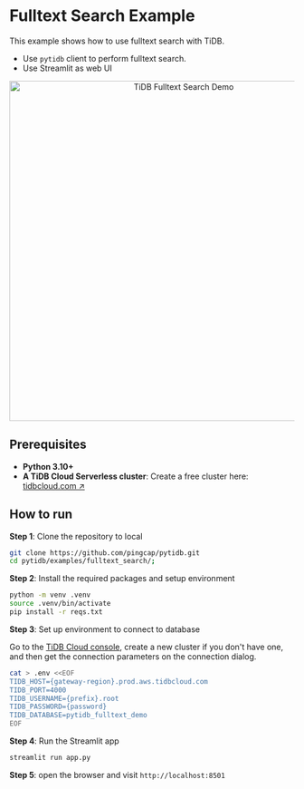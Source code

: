 # Fulltext Search Example

This example shows how to use fulltext search with TiDB.

* Use `pytidb` client to perform fulltext search.
* Use Streamlit as web UI

<p align="center">
  <img width="600" alt="TiDB Fulltext Search Demo" src="https://github.com/user-attachments/assets/c81ddad4-f996-4b1f-85c0-5cbb55bc2a3a" />
</p>

## Prerequisites

- **Python 3.10+**
- **A TiDB Cloud Serverless cluster**: Create a free cluster here: [tidbcloud.com ↗️](https://tidbcloud.com/?utm_source=github&utm_medium=referral&utm_campaign=pytidb_readme)

## How to run

**Step 1**: Clone the repository to local

```bash
git clone https://github.com/pingcap/pytidb.git
cd pytidb/examples/fulltext_search/;
```

**Step 2**: Install the required packages and setup environment

```bash
python -m venv .venv
source .venv/bin/activate
pip install -r reqs.txt
```

**Step 3**: Set up environment to connect to database

Go to the [TiDB Cloud console](https://tidbcloud.com/), create a new cluster if you don't have one, and then get the connection parameters on the connection dialog.

```bash
cat > .env <<EOF
TIDB_HOST={gateway-region}.prod.aws.tidbcloud.com
TIDB_PORT=4000
TIDB_USERNAME={prefix}.root
TIDB_PASSWORD={password}
TIDB_DATABASE=pytidb_fulltext_demo
EOF
```

**Step 4**: Run the Streamlit app

```bash
streamlit run app.py
```

**Step 5**: open the browser and visit `http://localhost:8501`
